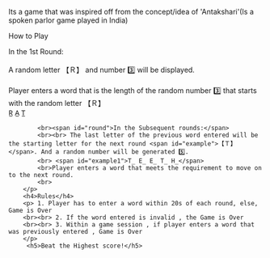 Its a game that was inspired off from the concept/idea of 'Antakshari'(Is a spoken parlor game played in India)

<p><span>How to Play</span>
        <p><span id="round">In the 1st Round:</span>
            <br><br>A random letter <span id="example">【Ｒ】</span> and number 3️⃣ will be displayed. 
            <br><br>Player enters a word that is the length of the random number 3️⃣ that starts with the random letter <span id="example">【Ｒ】</span>
            <br> <span id="example1" >R̲ A̲ T̲</span>

            <br><span id="round">In the Subsequent rounds:</span>
            <br><br> The last letter of the previous word entered will be the starting letter for the next round <span id="example">【Ｔ】</span>. And a random number will be generated 5️⃣. 
            <br> <span id="example1">T̲ E̲ E̲ T̲ H̲</span>
            <br>Player enters a word that meets the requirement to move on to the next round.
            <br>
        </p>
        <h4>Rules</h4>
        <p> 1. Player has to enter a word within 20s of each round, else, Game is Over
        <br><br> 2. If the word entered is invalid , the Game is Over
        <br><br> 3. Within a game session , if player enters a word that was previously entered , Game is Over  
        </p>
         <h5>Beat the Highest score!</h5>
